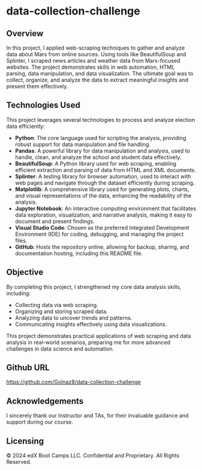 # data-collection-challenge


## Overview 
In this project, I applied web-scraping techniques to gather and analyze data about Mars from online sources. Using tools like BeautifulSoup and Splinter, I scraped news articles and weather data from Mars-focused websites. The project demonstrates skills in web automation, HTML parsing, data manipulation, and data visualization. The ultimate goal was to collect, organize, and analyze the data to extract meaningful insights and present them effectively.


## Technologies Used
This project leverages several technologies to process and analyze election data efficiently:

- **Python**: The core language used for scripting the analysis, providing robust support for data manipulation and file handling.
- **Pandas**: A powerful library for data manipulation and analysis, used to handle, clean, and analyze the school and student data effectively.
- **BeautifulSoup**: A Python library used for web scraping, enabling efficient extraction and parsing of data from HTML and XML documents.
- **Splinter**: A testing library for browser automation, used to interact with web pages and navigate through the dataset efficiently during scraping.
- **Matplotlib**: A comprehensive library used for generating plots, charts, and visual representations of the data, enhancing the readability of the analysis.
- **Jupyter Notebook**: An interactive computing environment that facilitates data exploration, visualization, and narrative analysis, making it easy to document and present findings.
- **Visual Studio Code**: Chosen as the preferred Integrated Development Environment (IDE) for coding, debugging, and managing the project files.
- **GitHub**: Hosts the repository online, allowing for backup, sharing, and documentation hosting, including this README file.

## Objective
By completing this project, I strengthened my core data analysis skills, including:

- Collecting data via web scraping.
- Organizing and storing scraped data.
- Analyzing data to uncover trends and patterns.
- Communicating insights effectively using data visualizations.


This project demonstrates practical applications of web scraping and data analysis in real-world scenarios, preparing me for more advanced challenges in data science and automation.

## Github URL
https://github.com/Golnaz8/data-collection-challenge


## Acknowledgements
I sincerely thank our Instructor and TAs, for their invaluable guidance and support during our course.

## Licensing
© 2024 edX Boot Camps LLC. Confidential and Proprietary. All Rights Reserved.